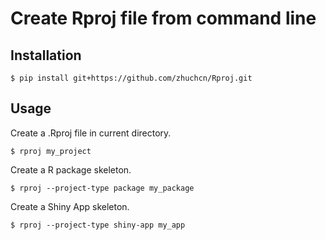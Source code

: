 # Create Rproj file from command line

## Installation

```
$ pip install git+https://github.com/zhuchcn/Rproj.git
```

## Usage

Create a .Rproj file in current directory.

```
$ rproj my_project
```

Create a R package skeleton.

```
$ rproj --project-type package my_package
```

Create a Shiny App skeleton.

```
$ rproj --project-type shiny-app my_app
```